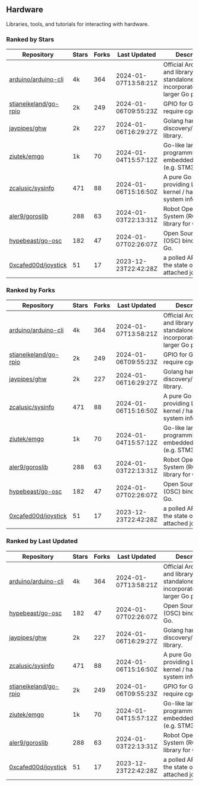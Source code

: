 ## Hardware

Libraries, tools, and tutorials for interacting with hardware.

### Ranked by Stars

| Repository | Stars | Forks | Last Updated | Description | 
|------------|-------|-------|--------------|-------------|
| [arduino/arduino-cli](https://github.com/arduino/arduino-cli) | 4k | 364 | 2024-01-07T13:58:21Z |  Official Arduino CLI and library. Can run standalone, or be incorporated into larger Go projects. |
| [stianeikeland/go-rpio](https://github.com/stianeikeland/go-rpio) | 2k | 249 | 2024-01-06T09:55:23Z |  GPIO for Go, doesn't require cgo. |
| [jaypipes/ghw](https://github.com/jaypipes/ghw) | 2k | 227 | 2024-01-06T16:29:27Z |  Golang hardware discovery/inspection library. |
| [ziutek/emgo](https://github.com/ziutek/emgo) | 1k | 70 | 2024-01-04T15:57:12Z |  Go-like language for programming embedded systems (e.g. STM32 MCU). |
| [zcalusic/sysinfo](https://github.com/zcalusic/sysinfo) | 471 | 88 | 2024-01-06T15:16:50Z |  A pure Go library providing Linux OS / kernel / hardware system information. |
| [aler9/goroslib](https://github.com/aler9/goroslib) | 288 | 63 | 2024-01-03T22:13:31Z |  Robot Operating System (ROS) library for Go. |
| [hypebeast/go-osc](https://github.com/hypebeast/go-osc) | 182 | 47 | 2024-01-07T02:26:07Z |  Open Sound Control (OSC) bindings for Go. |
| [0xcafed00d/joystick](https://github.com/0xcafed00d/joystick) | 51 | 17 | 2023-12-23T22:42:28Z |  a polled API to read the state of an attached joystick. |

### Ranked by Forks

| Repository | Stars | Forks | Last Updated | Description | 
|------------|-------|-------|--------------|-------------|
| [arduino/arduino-cli](https://github.com/arduino/arduino-cli) | 4k | 364 | 2024-01-07T13:58:21Z |  Official Arduino CLI and library. Can run standalone, or be incorporated into larger Go projects. |
| [stianeikeland/go-rpio](https://github.com/stianeikeland/go-rpio) | 2k | 249 | 2024-01-06T09:55:23Z |  GPIO for Go, doesn't require cgo. |
| [jaypipes/ghw](https://github.com/jaypipes/ghw) | 2k | 227 | 2024-01-06T16:29:27Z |  Golang hardware discovery/inspection library. |
| [zcalusic/sysinfo](https://github.com/zcalusic/sysinfo) | 471 | 88 | 2024-01-06T15:16:50Z |  A pure Go library providing Linux OS / kernel / hardware system information. |
| [ziutek/emgo](https://github.com/ziutek/emgo) | 1k | 70 | 2024-01-04T15:57:12Z |  Go-like language for programming embedded systems (e.g. STM32 MCU). |
| [aler9/goroslib](https://github.com/aler9/goroslib) | 288 | 63 | 2024-01-03T22:13:31Z |  Robot Operating System (ROS) library for Go. |
| [hypebeast/go-osc](https://github.com/hypebeast/go-osc) | 182 | 47 | 2024-01-07T02:26:07Z |  Open Sound Control (OSC) bindings for Go. |
| [0xcafed00d/joystick](https://github.com/0xcafed00d/joystick) | 51 | 17 | 2023-12-23T22:42:28Z |  a polled API to read the state of an attached joystick. |

### Ranked by Last Updated

| Repository | Stars | Forks | Last Updated | Description | 
|------------|-------|-------|--------------|-------------|
| [arduino/arduino-cli](https://github.com/arduino/arduino-cli) | 4k | 364 | 2024-01-07T13:58:21Z |  Official Arduino CLI and library. Can run standalone, or be incorporated into larger Go projects. |
| [hypebeast/go-osc](https://github.com/hypebeast/go-osc) | 182 | 47 | 2024-01-07T02:26:07Z |  Open Sound Control (OSC) bindings for Go. |
| [jaypipes/ghw](https://github.com/jaypipes/ghw) | 2k | 227 | 2024-01-06T16:29:27Z |  Golang hardware discovery/inspection library. |
| [zcalusic/sysinfo](https://github.com/zcalusic/sysinfo) | 471 | 88 | 2024-01-06T15:16:50Z |  A pure Go library providing Linux OS / kernel / hardware system information. |
| [stianeikeland/go-rpio](https://github.com/stianeikeland/go-rpio) | 2k | 249 | 2024-01-06T09:55:23Z |  GPIO for Go, doesn't require cgo. |
| [ziutek/emgo](https://github.com/ziutek/emgo) | 1k | 70 | 2024-01-04T15:57:12Z |  Go-like language for programming embedded systems (e.g. STM32 MCU). |
| [aler9/goroslib](https://github.com/aler9/goroslib) | 288 | 63 | 2024-01-03T22:13:31Z |  Robot Operating System (ROS) library for Go. |
| [0xcafed00d/joystick](https://github.com/0xcafed00d/joystick) | 51 | 17 | 2023-12-23T22:42:28Z |  a polled API to read the state of an attached joystick. |

